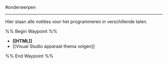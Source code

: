 #onderwerpen 

---
Hier staan alle notities voor het programmeren in verschillende talen.

%% Begin Waypoint %%
- **[[HTML]]**
- [[Visual Studio apparaat thema volgen]]

%% End Waypoint %%